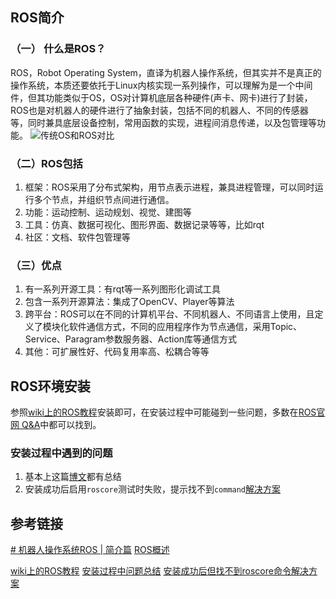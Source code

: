 ## ROS简介
### （一） 什么是ROS？
ROS，Robot Operating System，直译为机器人操作系统，但其实并不是真正的操作系统，本质还要依托于Linux内核实现一系列操作，可以理解为是一个中间件，但其功能类似于OS，OS对计算机底层各种硬件(声卡、网卡)进行了封装，ROS也是对机器人的硬件进行了抽象封装，包括不同的机器人、不同的传感器等，同时兼具底层设备控制，常用函数的实现，进程间消息传递，以及包管理等功能。
![传统OS和ROS对比](http://mmbiz.qpic.cn/mmbiz_png/0xXXr0YWD8Cg7tibW4LL6Pqjf81t41zn4FkrIuVhicJrKUicfDO9cr3OAyFBWEcr9ldg2dyagQl1jMicGWfbfQrZnw/640?wx_fmt=png&wxfrom=5&wx_lazy=1&wx_co=1)

### （二）ROS包括
1. 框架：ROS采用了分布式架构，用节点表示进程，兼具进程管理，可以同时运行多个节点，并组织节点间进行通信。
2. 功能：运动控制、运动规划、视觉、建图等
3. 工具：仿真、数据可视化、图形界面、数据记录等等，比如rqt
4. 社区：文档、软件包管理等
### （三）优点
1. 有一系列开源工具：有rqt等一系列图形化调试工具
2. 包含一系列开源算法：集成了OpenCV、Player等算法
3. 跨平台：ROS可以在不同的计算机平台、不同机器人、不同语言上使用，且定义了模块化软件通信方式，不同的应用程序作为节点通信，采用Topic、Service、Paragram参数服务器、Action库等通信方式
4. 其他：可扩展性好、代码复用率高、松耦合等等

## ROS环境安装

参照[wiki上的ROS教程](http://wiki.ros.org/cn/ROS/Tutorials/InstallingandConfiguringROSEnvironment)安装即可，在安装过程中可能碰到一些问题，多数在[ROS官网 Q&A](https://answers.ros.org/questions/)中都可以找到。

### 安装过程中遇到的问题

1. 基本上这篇[博文](https://blog.csdn.net/hxj0323/article/details/121215992)都有总结
2. 安装成功后启用`roscore`测试时失败，提示找不到`command`[解决方案](https://www.codeleading.com/article/42014334083/)

## 参考链接

[# 机器人操作系统ROS | 简介篇](https://mp.weixin.qq.com/s?__biz=MzA5MDE2MjQ0OQ==&mid=2652786427&idx=1&sn=ac4b9a890fec3d68773c6cb65ed86946&mpshare=1&scene=1&srcid=0326mGy0nXBqFqBWxQCeNv6B&pass_ticket=1eHBdZLk6YjR3YAN0wCTt5ZXh4HtyqvVaLglwMh4ZRmOyALdqcjLhuOqe%2BBWkmJm#rd)
[ROS概述](http://www.autolabor.com.cn/book/ROSTutorials/chapter1/11-rosjian-jie-yu-an-zhuang/111rosgai-nian.html)

[wiki上的ROS教程](http://wiki.ros.org/cn/ROS/Tutorials/InstallingandConfiguringROSEnvironment)
[安装过程中问题总结](https://blog.csdn.net/hxj0323/article/details/121215992)
[安装成功后但找不到roscore命令解决方案](https://www.codeleading.com/article/42014334083/)
